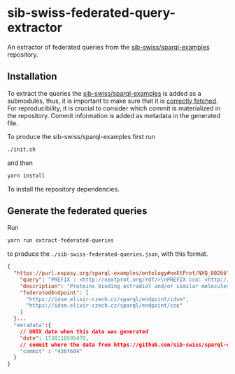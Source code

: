 # sib-swiss-federated-query-extractor

An extractor of federated queries from the [sib-swiss/sparql-examples](https://github.com/sib-swiss/sparql-examples) repository.

## Installation
To extract the queries the [sib-swiss/sparql-examples](https://github.com/sib-swiss/sparql-examples) is added as a submodules,
thus, it is important to make sure that it is [correctly fetched](https://git-scm.com/book/en/v2/Git-Tools-Submodules).
For reproducibility, it is crucial to consider which commit is materialized in the repository.
Commit information is added as metadata in the generated file.

To produce the sib-swiss/sparql-examples first run

```sh
./init.sh
```

and then
```sh
yarn install
```

To install the repository dependencies.

## Generate the federated queries

Run 

```sh
yarn run extract-federated-queries
```

to produce the `./sib-swiss-federated-queries.json`, with this format.

```json
{
  "https://purl.expasy.org/sparql-examples/ontology#neXtProt/NXQ_00266": {
    "query": "PREFIX : <http://nextprot.org/rdf/>\nPREFIX cco: <http://rdf.ebi.ac.uk/terms/chembl#>\nPREFIX rdf: <http://www.w3.org/1999/02/22-rdf-syntax-ns#>\nPREFIX rdfs: <http://www.w3.org/2000/01/rdf-schema#>\nPREFIX sachem: <http://bioinfo.uochb.cas.cz/rdf/v1.0/sachem#>\nPREFIX skos: <http://www.w3.org/2004/02/skos/core#>\n\nSELECT distinct ?entry (group_concat(distinct str(?gomflab); SEPARATOR = \",\") as ?gomfx) WHERE {\n\tSERVICE <https://idsm.elixir-czech.cz/sparql/endpoint/idsm> {\n\t\tSERVICE <https://idsm.elixir-czech.cz/sparql/endpoint/cco> {\n\t\t ?compound sachem:substructureSearch [ sachem:query \"CC12CCC3C(C1CCC2O)CCC4=C3C=CC(=C4)O\" ] . # smiles chain for estradiol\n\t\t}\n\t\t?ACTIVITY rdf:type cco:Activity;\n\t\tcco:hasMolecule ?compound;\n\t\tcco:hasAssay ?ASSAY.\n\t\t?ASSAY cco:hasTarget ?TARGET.\n\t\t?TARGET cco:hasTargetComponent ?COMPONENT.\n\t\t?TARGET cco:taxonomy <http://identifiers.org/taxonomy/9606> . # human protein target\n\t\t?COMPONENT cco:targetCmptXref ?UNIPROT.\n\t\t#?UNIPROT rdf:type cco:UniprotRef.\n\t\tfilter(contains(str(?UNIPROT),\"uniprot\"))\n\t}\n\n\t?entry skos:exactMatch ?UNIPROT.\n\t?entry :isoform ?iso.\n\t?iso :goMolecularFunction / :term ?gomf .\n\t?gomf rdfs:label ?gomflab .\n}\n\nGROUP BY ?entry",
    "description": "Proteins binding estradiol and/or similar molecules (substructure search with SMILES) and their associated GO_MF terms",
    "federatedEndpoint": [
      "https://idsm.elixir-czech.cz/sparql/endpoint/idsm",
      "https://idsm.elixir-czech.cz/sparql/endpoint/cco"
    ]
  }...
  "metadata":{
    // UNIX date when this data was generated
    "date": 1730118595470,
    // commit where the data from https://github.com/sib-swiss/sparql-examples was produced
    "commit" : "436f604"
  }
}
```
